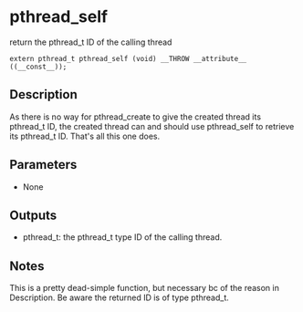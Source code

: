 # pthread_self
return the pthread_t ID of the calling thread

```
extern pthread_t pthread_self (void) __THROW __attribute__ ((__const__));
```

## Description
As there is no way for pthread_create to give the created thread its pthread_t ID, the created thread can and should use pthread_self to retrieve its pthread_t ID. That's all this one does.

## Parameters
* None

## Outputs
* pthread_t: the pthread_t type ID of the calling thread.

## Notes
This is a pretty dead-simple function, but necessary bc of the reason in Description. Be aware the returned ID is of type pthread_t.

